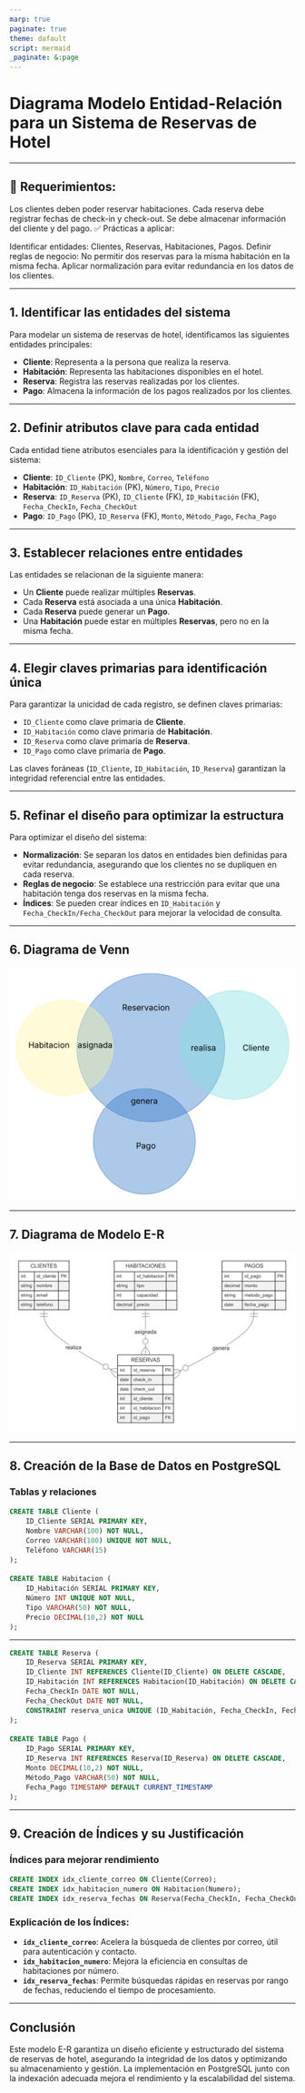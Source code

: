 ```yaml
---
marp: true
paginate: true
theme: dafault
script: mermaid
_paginate: &:page
---
```


# **Diagrama Modelo Entidad-Relación para un Sistema de Reservas de Hotel**

---

## 📌 Requerimientos:

Los clientes deben poder reservar habitaciones.
Cada reserva debe registrar fechas de check-in y check-out.
Se debe almacenar información del cliente y del pago.
✅ Prácticas a aplicar:

Identificar entidades: Clientes, Reservas, Habitaciones, Pagos.
Definir reglas de negocio: No permitir dos reservas para la misma habitación en la misma fecha.
Aplicar normalización para evitar redundancia en los datos de los clientes.


---

## **1. Identificar las entidades del sistema**

Para modelar un sistema de reservas de hotel, identificamos las siguientes entidades principales:

- **Cliente**: Representa a la persona que realiza la reserva.
- **Habitación**: Representa las habitaciones disponibles en el hotel.
- **Reserva**: Registra las reservas realizadas por los clientes.
- **Pago**: Almacena la información de los pagos realizados por los clientes.

---

## **2. Definir atributos clave para cada entidad**

Cada entidad tiene atributos esenciales para la identificación y gestión del sistema:

- **Cliente**: `ID_Cliente` (PK), `Nombre`, `Correo`, `Teléfono`
- **Habitación**: `ID_Habitación` (PK), `Número`, `Tipo`, `Precio`
- **Reserva**: `ID_Reserva` (PK), `ID_Cliente` (FK), `ID_Habitación` (FK), `Fecha_CheckIn`, `Fecha_CheckOut`
- **Pago**: `ID_Pago` (PK), `ID_Reserva` (FK), `Monto`, `Método_Pago`, `Fecha_Pago`

---

## **3. Establecer relaciones entre entidades**

Las entidades se relacionan de la siguiente manera:

- Un **Cliente** puede realizar múltiples **Reservas**.
- Cada **Reserva** está asociada a una única **Habitación**.
- Cada **Reserva** puede generar un **Pago**.
- Una **Habitación** puede estar en múltiples **Reservas**, pero no en la misma fecha.

---

## **4. Elegir claves primarias para identificación única**

Para garantizar la unicidad de cada registro, se definen claves primarias:

- `ID_Cliente` como clave primaria de **Cliente**.
- `ID_Habitación` como clave primaria de **Habitación**.
- `ID_Reserva` como clave primaria de **Reserva**.
- `ID_Pago` como clave primaria de **Pago**.

Las claves foráneas (`ID_Cliente`, `ID_Habitación`, `ID_Reserva`) garantizan la integridad referencial entre las entidades.

---

## **5. Refinar el diseño para optimizar la estructura**

Para optimizar el diseño del sistema:

- **Normalización**: Se separan los datos en entidades bien definidas para evitar redundancia, asegurando que los clientes no se dupliquen en cada reserva.
- **Reglas de negocio**: Se establece una restricción para evitar que una habitación tenga dos reservas en la misma fecha.
- **Índices**: Se pueden crear índices en `ID_Habitación` y `Fecha_CheckIn/Fecha_CheckOut` para mejorar la velocidad de consulta.

---

## **6. Diagrama de Venn**

![ bg right:70% 90%](./imagenes/2_4_er.png)

---

## **7. Diagrama de Modelo E-R**

![ bg right:60% 90%](./imagenes/2_5_er.png)

---

## **8. Creación de la Base de Datos en PostgreSQL**

### **Tablas y relaciones**

```sql
CREATE TABLE Cliente (
    ID_Cliente SERIAL PRIMARY KEY,
    Nombre VARCHAR(100) NOT NULL,
    Correo VARCHAR(100) UNIQUE NOT NULL,
    Teléfono VARCHAR(15)
);

CREATE TABLE Habitacion (
    ID_Habitación SERIAL PRIMARY KEY,
    Número INT UNIQUE NOT NULL,
    Tipo VARCHAR(50) NOT NULL,
    Precio DECIMAL(10,2) NOT NULL
);
```

---

```sql
CREATE TABLE Reserva (
    ID_Reserva SERIAL PRIMARY KEY,
    ID_Cliente INT REFERENCES Cliente(ID_Cliente) ON DELETE CASCADE,
    ID_Habitación INT REFERENCES Habitacion(ID_Habitación) ON DELETE CASCADE,
    Fecha_CheckIn DATE NOT NULL,
    Fecha_CheckOut DATE NOT NULL,
    CONSTRAINT reserva_unica UNIQUE (ID_Habitación, Fecha_CheckIn, Fecha_CheckOut)
);

CREATE TABLE Pago (
    ID_Pago SERIAL PRIMARY KEY,
    ID_Reserva INT REFERENCES Reserva(ID_Reserva) ON DELETE CASCADE,
    Monto DECIMAL(10,2) NOT NULL,
    Método_Pago VARCHAR(50) NOT NULL,
    Fecha_Pago TIMESTAMP DEFAULT CURRENT_TIMESTAMP
);
```

---

## **9. Creación de Índices y su Justificación**

### **Índices para mejorar rendimiento**

```sql
CREATE INDEX idx_cliente_correo ON Cliente(Correo);
CREATE INDEX idx_habitacion_numero ON Habitacion(Numero);
CREATE INDEX idx_reserva_fechas ON Reserva(Fecha_CheckIn, Fecha_CheckOut);
```

### **Explicación de los Índices:**

- **`idx_cliente_correo`**: Acelera la búsqueda de clientes por correo, útil para autenticación y contacto.
- **`idx_habitacion_numero`**: Mejora la eficiencia en consultas de habitaciones por número.
- **`idx_reserva_fechas`**: Permite búsquedas rápidas en reservas por rango de fechas, reduciendo el tiempo de procesamiento.

---

## **Conclusión**

Este modelo E-R garantiza un diseño eficiente y estructurado del sistema de reservas de hotel, asegurando la integridad de los datos y optimizando su almacenamiento y gestión. La implementación en PostgreSQL junto con la indexación adecuada mejora el rendimiento y la escalabilidad del sistema.
